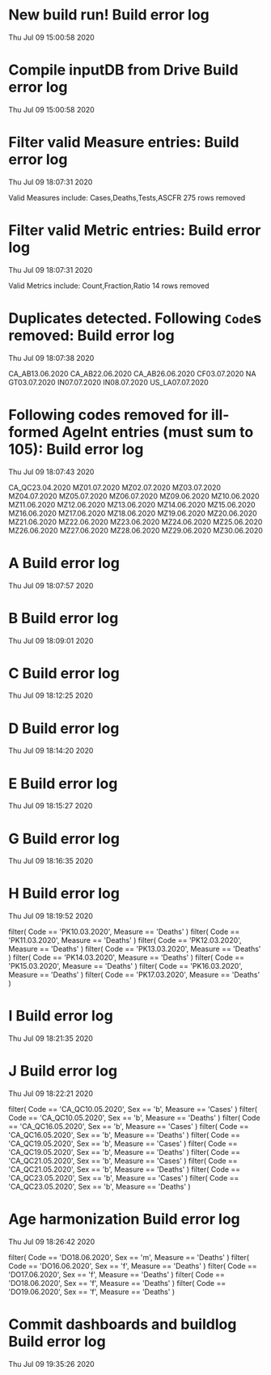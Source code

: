 
# New build run! Build error log
 Thu Jul 09 15:00:58 2020 


# Compile inputDB from Drive Build error log
 Thu Jul 09 15:00:58 2020 


# Filter valid Measure entries: Build error log
 Thu Jul 09 18:07:31 2020 

Valid Measures include: Cases,Deaths,Tests,ASCFR
 275 rows removed
# Filter valid Metric entries: Build error log
 Thu Jul 09 18:07:31 2020 

Valid Metrics include: Count,Fraction,Ratio
 14 rows removed
# Duplicates detected. Following `Code`s removed: Build error log
 Thu Jul 09 18:07:38 2020 

CA_AB13.06.2020
CA_AB22.06.2020
CA_AB26.06.2020
CF03.07.2020
NA
GT03.07.2020
IN07.07.2020
IN08.07.2020
US_LA07.07.2020
# Following codes removed for ill-formed AgeInt entries (must sum to 105): Build error log
 Thu Jul 09 18:07:43 2020 

CA_QC23.04.2020
MZ01.07.2020
MZ02.07.2020
MZ03.07.2020
MZ04.07.2020
MZ05.07.2020
MZ06.07.2020
MZ09.06.2020
MZ10.06.2020
MZ11.06.2020
MZ12.06.2020
MZ13.06.2020
MZ14.06.2020
MZ15.06.2020
MZ16.06.2020
MZ17.06.2020
MZ18.06.2020
MZ19.06.2020
MZ20.06.2020
MZ21.06.2020
MZ22.06.2020
MZ23.06.2020
MZ24.06.2020
MZ25.06.2020
MZ26.06.2020
MZ27.06.2020
MZ28.06.2020
MZ29.06.2020
MZ30.06.2020
# A Build error log
 Thu Jul 09 18:07:57 2020 


# B Build error log
 Thu Jul 09 18:09:01 2020 


# C Build error log
 Thu Jul 09 18:12:25 2020 


# D Build error log
 Thu Jul 09 18:14:20 2020 


# E Build error log
 Thu Jul 09 18:15:27 2020 


# G Build error log
 Thu Jul 09 18:16:35 2020 


# H Build error log
 Thu Jul 09 18:19:52 2020 

filter( Code == 'PK10.03.2020', Measure == 'Deaths' )
filter( Code == 'PK11.03.2020', Measure == 'Deaths' )
filter( Code == 'PK12.03.2020', Measure == 'Deaths' )
filter( Code == 'PK13.03.2020', Measure == 'Deaths' )
filter( Code == 'PK14.03.2020', Measure == 'Deaths' )
filter( Code == 'PK15.03.2020', Measure == 'Deaths' )
filter( Code == 'PK16.03.2020', Measure == 'Deaths' )
filter( Code == 'PK17.03.2020', Measure == 'Deaths' )

# I Build error log
 Thu Jul 09 18:21:35 2020 


# J Build error log
 Thu Jul 09 18:22:21 2020 

filter( Code == 'CA_QC10.05.2020', Sex == 'b', Measure == 'Cases' )
filter( Code == 'CA_QC10.05.2020', Sex == 'b', Measure == 'Deaths' )
filter( Code == 'CA_QC16.05.2020', Sex == 'b', Measure == 'Cases' )
filter( Code == 'CA_QC16.05.2020', Sex == 'b', Measure == 'Deaths' )
filter( Code == 'CA_QC19.05.2020', Sex == 'b', Measure == 'Cases' )
filter( Code == 'CA_QC19.05.2020', Sex == 'b', Measure == 'Deaths' )
filter( Code == 'CA_QC21.05.2020', Sex == 'b', Measure == 'Cases' )
filter( Code == 'CA_QC21.05.2020', Sex == 'b', Measure == 'Deaths' )
filter( Code == 'CA_QC23.05.2020', Sex == 'b', Measure == 'Cases' )
filter( Code == 'CA_QC23.05.2020', Sex == 'b', Measure == 'Deaths' )

# Age harmonization Build error log
 Thu Jul 09 18:26:42 2020 

filter( Code == 'DO18.06.2020', Sex == 'm', Measure == 'Deaths' )
filter( Code == 'DO16.06.2020', Sex == 'f', Measure == 'Deaths' )
filter( Code == 'DO17.06.2020', Sex == 'f', Measure == 'Deaths' )
filter( Code == 'DO18.06.2020', Sex == 'f', Measure == 'Deaths' )
filter( Code == 'DO19.06.2020', Sex == 'f', Measure == 'Deaths' )

# Commit dashboards and buildlog Build error log
 Thu Jul 09 19:35:26 2020 

